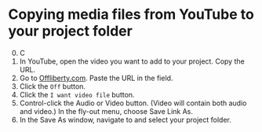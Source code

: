 # Copying media files from YouTube to your project folder

0. C
1. In YouTube, open the video you want to add to your project. Copy the URL.
2. Go to [Offliberty.com](http://offliberty.com/). Paste the URL in the field. 
3. Click the `Off` button. 
4. Click the `I want video file` button.
5. Control-click the Audio or Video button. (Video will contain both audio and video.) In the fly-out menu, choose Save Link As. 
6. In the Save As window, navigate to and select your project folder.

